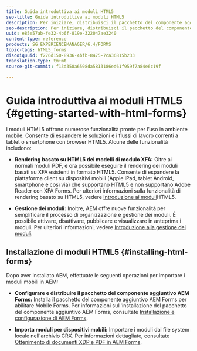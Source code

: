 ```yaml
---
title: Guida introduttiva ai moduli HTML5
seo-title: Guida introduttiva ai moduli HTML5
description: Per iniziare, distribuisci il pacchetto del componente aggiuntivo AEM Forms e importa moduli HTML5 esistenti in AEM.
seo-description: Per iniziare, distribuisci il pacchetto del componente aggiuntivo AEM Forms e importa moduli HTML5 esistenti in AEM.
uuid: e85e57ab-fe32-4b6f-819e-322047ae3240
content-type: reference
products: SG_EXPERIENCEMANAGER/6.4/FORMS
topic-tags: hTML5_forms
discoiquuid: f276d150-8936-4bfb-8475-7ca36815b233
translation-type: tm+mt
source-git-commit: f13d358a6508da5813186ed61f959f7a84e6c19f

---
```



# Guida introduttiva ai moduli HTML5 {#getting-started-with-html-forms}

I moduli HTML5 offrono numerose funzionalità pronte per l’uso in ambiente mobile. Consente di espandere le soluzioni e i flussi di lavoro correnti a tablet o smartphone con browser HTML5. Alcune delle funzionalità includono:

* **Rendering basato su HTML5 dei modelli di modulo XFA:** Oltre ai normali moduli PDF, è ora possibile eseguire il rendering dei moduli basati su XFA esistenti in formato HTML5. Consente di espandere la piattaforma client su dispositivi mobili (Apple iPad, tablet Android, smartphone e così via) che supportano HTML5 e non supportano Adobe Reader con XFA Forms. Per ulteriori informazioni sulla funzionalità di rendering basato su HTML5, vedere [Introduzione ai moduli](/help/forms/using/introduction.md)HTML5.

* **Gestione dei moduli:** Inoltre, AEM offre nuove funzionalità per semplificare il processo di organizzazione e gestione dei moduli. È possibile attivare, disattivare, pubblicare e visualizzare in anteprima i moduli. Per ulteriori informazioni, vedere [Introduzione alla gestione dei moduli](/help/forms/using/introduction-managing-forms.md).

## Installazione di moduli HTML5 {#installing-html-forms}

Dopo aver installato AEM, effettuate le seguenti operazioni per importare i moduli mobili in AEM:

* **Configurare e distribuire il pacchetto del componente aggiuntivo AEM Forms:** Installa il pacchetto del componente aggiuntivo AEM Forms per abilitare Mobile Forms. Per informazioni sull&#39;installazione del pacchetto del componente aggiuntivo AEM Forms, consultate [Installazione e configurazione di AEM Forms](/help/forms/using/installing-configuring-aem-forms-osgi.md).

* **Importa moduli per dispositivi mobili:** Importare i moduli dal file system locale nell&#39;archivio CRX. Per informazioni dettagliate, consultate [Ottenimento di documenti XDP e PDF in AEM Forms](/help/forms/using/get-xdp-pdf-documents-aem.md).

